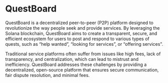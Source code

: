# QuestBoard

QuestBoard is a decentralized peer-to-peer (P2P) platform designed to revolutionize the way people seek and provide services. By leveraging the Solana blockchain, QuestBoard aims to create a transparent, secure, and efficient ecosystem for users to post and respond to various types of quests, such as “help wanted”, “looking for services”, or “offering services”.

Traditional service platforms often suffer from issues like high fees, lack of transparency, and centralization, which can lead to mistrust and inefficiency. QuestBoard addresses these challenges by providing a decentralized, open-source platform that ensures secure communication, fair dispute resolution, and minimal fees.
